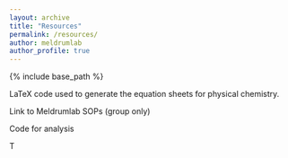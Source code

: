 ```yaml
---
layout: archive
title: "Resources"
permalink: /resources/
author: meldrumlab
author_profile: true
---
```


{% include base_path %}

LaTeX code used to generate the equation sheets for physical chemistry.

Link to Meldrumlab SOPs (group only)

Code for analysis

T
